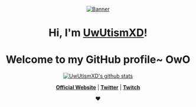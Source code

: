<p align="center">
  <a href="https://uwutismxd.cloud/"><img src="kita-ikuyo-rap.webp" alt="Banner"></a>
</p>

<h1 align="center">Hi, I'm <a href="https://www.edisonlee55.com">UwUtismXD</a>!</h1>
<h1 align="center">Welcome to my GitHub profile~ OwO</h1>

<p align="center">
  <a href="https://github.com/uwutismxd"><img src="https://github-readme-stats.vercel.app/api?username=uwutismxd&hide_border=true&show_icons=true" alt="UwUtismXD's github stats"></a>
</p>

<p align="center">
  <strong><a href="https://uwutismxd.cloud">Official Website</a></strong> |
  <strong><a href="https://twitter.com/uwutismxd">Twitter</a></strong> |
  <strong><a href="https://www.twitch.tv/uwutismxdd">Twitch</a></strong>
</p>

<p align="center">❤</p>
